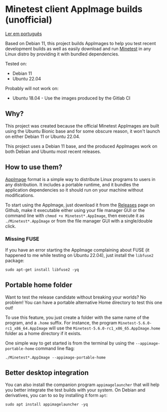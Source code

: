 # Minetest client AppImage builds (unofficial)

[Ler em português](./README.pt-BR.md)

Based on Debian 11, this project builds AppImages to help you test recent
development builds as well as easily download and run
[Minetest](https://www.minetest.net) in any Linux distro by providing it  with
bundled dependencies.

Tested on:

* Debian 11
* Ubuntu 22.04

Probably will not work on:

* Ubuntu 18.04 - Use the images produced by the Gitlab CI

## Why?

This project was created because the official Minetest AppImages are built using
the Ubuntu Bionic base and for some obscure reason, it won't launch on either
Debian 11 or Ubuntu 22.04.

This project uses a Debian 11 base, and the produced AppImages work on both
Debian and Ubuntu most recent releases.

## How to use them?

[AppImage](https://appimage.org/) format is a simple way to distribute Linux
programs to users in any distribution. It includes a portable runtime, and it
bundles the application dependencies so it should run on your machine without
modifications.

To start using the AppImage, just download it from the
[Releases](https://github.com/ronoaldo/minetestclient/releases) page on Github,
make it executable either using your file manager GUI or the command line with
`chmod +x Minetest*.AppImage`, then execute it as `./Minetest*.AppImage` or from
the file manager GUI with a single/double click.

### Missing FUSE

If you have an error starting the AppImage complaining about FUSE (it happened
to me while testing on Ubuntu 22.04), just install the `libfuse2` package:

    sudo apt-get install libfuse2 -yq

## Portable home folder

Want to test the release candidate without breaking your worlds? No problem!
You can have a portable alternative Home directory to test this one out!

To use this feature, you just create a folder with the same name of the program,
and a `.home` suffix. For instance, the program
`Minetest-5.6.0-rc1_x86_64.AppImage` will use the
`Minetest-5.6.0-rc1_x86_65.AppImage.home` folder as a home directory if it
exists. 

One simple way to get started is from the terminal by using the
`--appimage-portable-home` command line flag:

    ./Minetest*.AppImage --appimage-portable-home

## Better desktop integration

You can also install the companion program `appimagelauncher` that will help you
better integrate the test builds with your system. On Debian and derivatives,
you can to so by installing it form `apt`:

    sudo apt install appimagelauncher -yq
